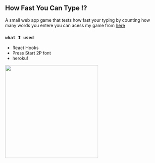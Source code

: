 
## How Fast You Can Type !?

A small web app game that tests how fast your typing by counting how many words you entere
you can acess my game from [here](https://serene-fortress-66777.herokuapp.com/)

### `what I used`

- React Hooks 
- Press Start 2P font 
- heroku! 

<img src="ezgif.com-video-to-gif.gif" width="300">
